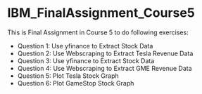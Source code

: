 # IBM_FinalAssignment_Course5

This is Final Assignment in Course 5 to do following exercises:

- Question 1: Use yfinance to Extract Stock Data
- Question 2: Use Webscraping to Extract Tesla Revenue Data
- Question 3: Use yfinance to Extract Stock Data
- Question 4: Use Webscraping to Extract GME Revenue Data
- Question 5: Plot Tesla Stock Graph
- Question 6: Plot GameStop Stock Graph
